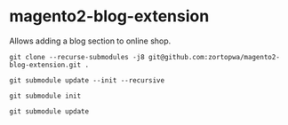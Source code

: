 # magento2-blog-extension
Allows adding a blog section to online shop.


`git clone --recurse-submodules -j8 git@github.com:zortopwa/magento2-blog-extension.git .`

`git submodule update --init --recursive`

`git submodule init`

`git submodule update`
